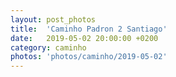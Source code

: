 ```yaml
---
layout: post_photos
title:  'Caminho Padron 2 Santiago'
date:   2019-05-02 20:00:00 +0200
category: caminho
photos: 'photos/caminho/2019-05-02'
---
```


